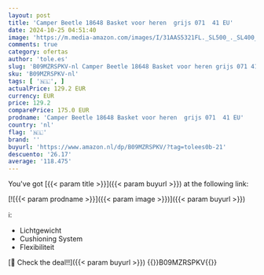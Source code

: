 ```yaml
---
layout: post
title: 'Camper Beetle 18648 Basket voor heren  grijs 071  41 EU'
date: 2024-10-25 04:51:40
image: 'https://m.media-amazon.com/images/I/31AAS5321FL._SL500_._SL400_.jpg'
comments: true
category: ofertas
author: 'tole.es'
slug: 'B09MZRSPKV-nl Camper Beetle 18648 Basket voor heren grijs 071 41 EU'
sku: 'B09MZRSPKV-nl'
tags: [ '🇳🇱', ]
actualPrice: 129.2 EUR
currency: EUR
price: 129.2
comparePrice: 175.0 EUR
prodname: 'Camper Beetle 18648 Basket voor heren  grijs 071  41 EU'
country: 'nl'
flag: '🇳🇱'
brand: ''
buyurl: 'https://www.amazon.nl/dp/B09MZRSPKV/?tag=tolees0b-21'
descuento: '26.17'
average: '118.475'
---
```


You've got [{{< param title >}}]({{< param buyurl >}}) at the following link:

[![{{< param prodname >}}]({{< param image >}})]({{< param buyurl >}})

ℹ️:

- Lichtgewicht
- Cushioning System
- Flexibiliteit

[🛒 Check the deal!!]({{< param buyurl >}})
{{<world>}}B09MZRSPKV{{</world>}}
